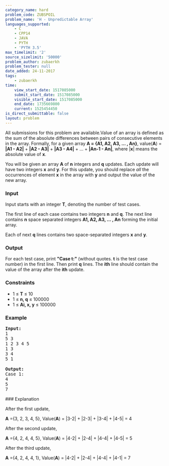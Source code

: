 ```yaml
---
category_name: hard
problem_code: ZUBSPOIL
problem_name: 'H - Unpredictable Array'
languages_supported:
    - C
    - CPP14
    - JAVA
    - PYTH
    - 'PYTH 3.5'
max_timelimit: '2'
source_sizelimit: '50000'
problem_author: zubaerkh
problem_tester: null
date_added: 24-11-2017
tags:
    - zubaerkh
time:
    view_start_date: 1517085000
    submit_start_date: 1517085000
    visible_start_date: 1517085000
    end_date: 1735669800
    current: 1525454450
is_direct_submittable: false
layout: problem
---
```

All submissions for this problem are available.Value of an array is defined as the sum of the absolute differences between pairs of consecutive elements in the array. Formally, for a given array **A = {A1, A2, A3, ... , An}**, value(**A**) = **|A1 - A2|** + **|A2 - A3|** + **|A3 - A4|** + ... + **|An-1 - An|**, where |**x**| means the absolute value of **x**.

You will be given an array **A** of **n** integers and **q** updates. Each update will have two integers **x** and **y**. For this update, you should replace _all_ the occurrences of element **x** in the array with **y** and output the value of the new array.

### Input

Input starts with an integer **T**, denoting the number of test cases.

The first line of each case contains two integers **n** and **q**. The next line contains **n** space separated integers **A1, A2, A3, ... , An** forming the initial array.

Each of next **q** lines contains two space-separated integers **x** and **y**.

### Output

For each test case, print **"Case t:"** (without quotes. **t** is the test case number) in the first line. Then print **q** lines. The **ith** line should contain the value of the array after the **ith** update.

### Constraints

- 1 ≤ **T** ≤ 10
- 1 ≤ **n, q** ≤ 100000
- 1 ≤ **Ai, x, y** ≤ 100000

### Example

<pre><b>Input:</b>
1
5 3
1 2 3 4 5
1 3
3 4
5 1

<b>Output:</b>
Case 1:
4
5
7
</pre>### Explanation

After the first update,

**A** ={3, 2, 3, 4, 5}, Value(**A**) = |3-2| + |2-3| + |3-4| + |4-5| = 4

After the second update,

**A** ={4, 2, 4, 4, 5}, Value(**A**) = |4-2| + |2-4| + |4-4| + |4-5| = 5

After the third update,

**A** ={4, 2, 4, 4, 1}, Value(**A**) = |4-2| + |2-4| + |4-4| + |4-1| = 7
